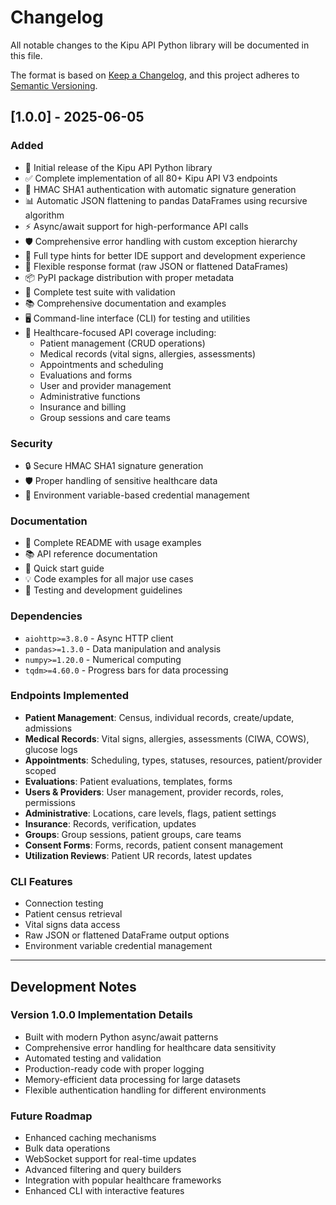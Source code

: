 # Changelog

All notable changes to the Kipu API Python library will be documented in this file.

The format is based on [Keep a Changelog](https://keepachangelog.com/en/1.0.0/),
and this project adheres to [Semantic Versioning](https://semver.org/spec/v2.0.0.html).

## [1.0.0] - 2025-06-05

### Added
- 🎉 Initial release of the Kipu API Python library
- ✅ Complete implementation of all 80+ Kipu API V3 endpoints
- 🔐 HMAC SHA1 authentication with automatic signature generation
- 📊 Automatic JSON flattening to pandas DataFrames using recursive algorithm
- ⚡ Async/await support for high-performance API calls
- 🛡️ Comprehensive error handling with custom exception hierarchy
- 📝 Full type hints for better IDE support and development experience
- 🔄 Flexible response format (raw JSON or flattened DataFrames)
- 📦 PyPI package distribution with proper metadata
- 🧪 Complete test suite with validation
- 📚 Comprehensive documentation and examples
- 🖥️ Command-line interface (CLI) for testing and utilities
- 🏥 Healthcare-focused API coverage including:
  - Patient management (CRUD operations)
  - Medical records (vital signs, allergies, assessments)
  - Appointments and scheduling
  - Evaluations and forms
  - User and provider management
  - Administrative functions
  - Insurance and billing
  - Group sessions and care teams

### Security
- 🔒 Secure HMAC SHA1 signature generation
- 🛡️ Proper handling of sensitive healthcare data
- 🔐 Environment variable-based credential management

### Documentation
- 📖 Complete README with usage examples
- 📚 API reference documentation
- 🚀 Quick start guide
- 💡 Code examples for all major use cases
- 🧪 Testing and development guidelines

### Dependencies
- `aiohttp>=3.8.0` - Async HTTP client
- `pandas>=1.3.0` - Data manipulation and analysis
- `numpy>=1.20.0` - Numerical computing
- `tqdm>=4.60.0` - Progress bars for data processing

### Endpoints Implemented
- **Patient Management**: Census, individual records, create/update, admissions
- **Medical Records**: Vital signs, allergies, assessments (CIWA, COWS), glucose logs
- **Appointments**: Scheduling, types, statuses, resources, patient/provider scoped
- **Evaluations**: Patient evaluations, templates, forms
- **Users & Providers**: User management, provider records, roles, permissions
- **Administrative**: Locations, care levels, flags, patient settings
- **Insurance**: Records, verification, updates
- **Groups**: Group sessions, patient groups, care teams
- **Consent Forms**: Forms, records, patient consent management
- **Utilization Reviews**: Patient UR records, latest updates

### CLI Features
- Connection testing
- Patient census retrieval
- Vital signs data access
- Raw JSON or flattened DataFrame output options
- Environment variable credential management

---

## Development Notes

### Version 1.0.0 Implementation Details
- Built with modern Python async/await patterns
- Comprehensive error handling for healthcare data sensitivity
- Automated testing and validation
- Production-ready code with proper logging
- Memory-efficient data processing for large datasets
- Flexible authentication handling for different environments

### Future Roadmap
- Enhanced caching mechanisms
- Bulk data operations
- WebSocket support for real-time updates
- Advanced filtering and query builders
- Integration with popular healthcare frameworks
- Enhanced CLI with interactive features
